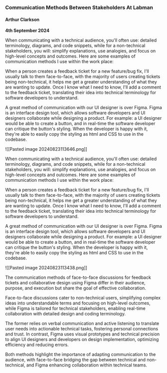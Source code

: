### Communication Methods Between Stakeholders At Labman

#### Arthur Clarkson
**4th September 2024**

When communicating with a technical audience, you'll often use: detailed terminology, diagrams, and code snippets, while for a non-technical stakeholders, you will: simplify explanations, use analogies, and focus on high-level concepts and outcomes. Here are some examples of communication methods I use within the work place:

When a person creates a feedback ticket for a new feature/bug fix, I'll usually talk to them face-to-face, with the majority of users creating tickets being non-technical, it helps me get a greater understanding of what they are wanting to update. Once I know what I need to know, I'll add a comment to the feedback ticket, translating their idea into technical terminology for software developers to understand.

A great method of communication with our UI designer is over Figma. Figma is an interface design tool, which allows software developers and UI designers collaborate while designing a product. For example: a UI designer would be able to create a button, and in real-time the software developer can critique the button's styling. When the developer is happy with it, they're able to easily copy the styling as html and CSS to use in the codebase. 

![[Pasted image 20240823113646.png]]

When communicating with a technical audience, you'll often use: detailed terminology, diagrams, and code snippets, while for a non-technical stakeholders, you will: simplify explanations, use analogies, and focus on high-level concepts and outcomes. Here are some examples of communication methods I use within the work place:

When a person creates a feedback ticket for a new feature/bug fix, I'll usually talk to them face-to-face, with the majority of users creating tickets being non-technical, it helps me get a greater understanding of what they are wanting to update. Once I know what I need to know, I'll add a comment to the feedback ticket, translating their idea into technical terminology for software developers to understand.

A great method of communication with our UI designer is over Figma. Figma is an interface design tool, which allows software developers and UI designers collaborate while designing a product. For example: a UI designer would be able to create a button, and in real-time the software developer can critique the button's styling. When the developer is happy with it, they're able to easily copy the styling as html and CSS to use in the codebase. 

![[Pasted image 20240823113438.png]]

The communication methods of face-to-face discussions for feedback tickets and collaborative design using Figma differ in their audience, purpose, and execution but share the goal of effective collaboration. 

Face-to-face discussions cater to non-technical users, simplifying complex ideas into understandable terms and focusing on high-level outcomes, while Figma is tailored for technical stakeholders, enabling real-time collaboration with detailed design and coding terminology. 

The former relies on verbal communication and active listening to translate user needs into actionable technical tasks, fostering personal connections and trust. In contrast, Figma uses visual prototypes and technical precision to align UI designers and developers on design implementation, optimizing efficiency and reducing errors. 

Both methods highlight the importance of adapting communication to the audience, with face-to-face bridging the gap between technical and non-technical, and Figma enhancing collaboration within technical teams.